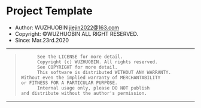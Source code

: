 # Project Template

*   Author: WUZHUOBIN jiejin2022@163.com
*   Copyright: &copy;WUZHUOBIN ALL RIGHT RESERVED.
*   Since: Mar.23rd.2020

* * * * * * * * * * * * * * * * * * * * * * * * * * * * * * * * * * * * * * * * *
>			See the LICENSE for more detail.
>			Copyright (c) WUZHUOBIN. All rights reserved.
>			See COPYRIGHT for more detail.
>			This software is distributed WITHOUT ANY WARRANTY. 
>     Without even the implied warranty of MERCHANTABILITY 
>     or FITNESS FOR A PARTICULAR PURPOSE.
>			Internal usage only, please DO NOT publish 
>     and distribute without the author's permission.
* * * * * * * * * * * * * * * * * * * * * * * * * * * * * * * * * * * * * * * * *
